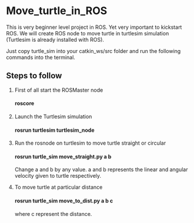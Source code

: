 # Move_turtle_in_ROS

This is very beginner level project in ROS. Yet very important to kickstart ROS. We will create ROS node to move turtle in turtlesim simulation (Turtlesim is already installed with ROS). 

Just copy turtle_sim  into your catkin_ws/src folder and run the following commands into the terminal.

## Steps to follow
1. First of all start the ROSMaster node 

   #### roscore

2. Launch the Turtlesim simulation

   #### rosrun  turtlesim turtlesim_node

3. Run the rosnode on turtlesim to move turtle straight or circular

   #### rosrun turtle_sim move_straight.py a b 
   Change a and b by any value. a and b represents the linear and angular velocity given to turtle respectively. 
   
4. To move turtle at particular distance
   
   #### rosrun turtle_sim move_to_dist.py a b c
   where c represent the distance.
   

